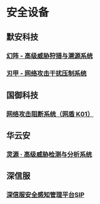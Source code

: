 # 安全设备

## 默安科技

### [幻阵 - 高级威胁狩猎与溯源系统](https://www.moresec.cn/product/magic-shield)

### [刃甲 - 网络攻击干扰压制系统](https://www.moresec.cn/product/ren-jia)

## 国御科技

### [网络攻击阻断系统（网盾 K01）](http://guoyutec.com/k01.html)

## 华云安

### [灵源 · 高级威胁检测与分析系统](https://www.huaun.com/product/aihunter)

## 深信服

### [深信服安全感知管理平台SIP](https://www.sangfor.com.cn/product-and-solution/sangfor-security/sip)
